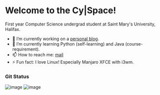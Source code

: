 <!--
**cybarspace/cybarspace** is a ✨ _special_ ✨ repository because its `README.md` (this file) appears on your GitHub profile.
-->
# Welcome to the Cy|Space!

First year Computer Science undergrad student at Saint Mary's University, Halifax.

- 🔭 I’m currently working on a [personal blog](https://j.mp/cybarblog "cybarspace.github.io").
- 🌱 I’m currently learning Python (self-learning) and Java (course-requirement).
- 📫 How to reach me: [mail](mailto:cybardev@pm.me "cybardev@pm.me")
- ⚡ Fun fact: I love Linux! Especially Manjaro XFCE with i3wm.

### Git Status
![image](https://github-readme-stats.vercel.app/api?username=cybarspace&hide_border=true)
![image](https://github-readme-stats.vercel.app/api/top-langs/?username=cybarspace&layout=compact&hide_border=true&&langs_count=8)
